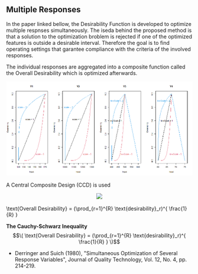 ## Multiple Responses

In the paper linked bellow, the Desirability Function is developed to optimize multiple respnses simultaneously.
The iseda behind the proposed method is that a solution to the optimization broblem is rejected if one of the optimized features is outside a desirable interval. Therefore the goal is to find operating settings that garantee compliance with the criteria of the involved responses.

The individual responses are aggregated into a composite function called the Overall Desirability which is optimized afterwards.
<p align="center">
  <img src="single_desirabilities.png">
</p>

A Central Composite Design (CCD) is used 
<p align="center">
  <img src="Plot_Desirability.gif">
</p>

\text{Overall Desirability} = (\prod_{r=1}^{R} \text{desirability}_r)^{ \frac{1}{R} }

**The Cauchy-Schwarz Inequality**
$$\( \text{Overall Desirability} = (\prod_{r=1}^{R} \text{desirability}_r)^{ \frac{1}{R} } \)$$

* Derringer and Suich (1980), "Simultaneous Optimization of Several Response Variables", 
Journal of Quality Technology, Vol. 12, No. 4, pp. 214-219.